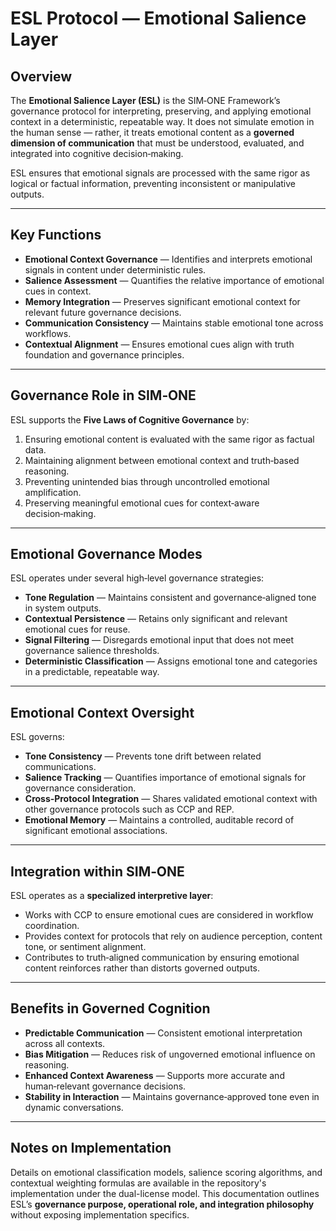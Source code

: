 # ESL Protocol — Emotional Salience Layer

## Overview

The **Emotional Salience Layer (ESL)** is the SIM‑ONE Framework’s governance protocol for interpreting, preserving, and applying emotional context in a deterministic, repeatable way.
It does not simulate emotion in the human sense — rather, it treats emotional content as a **governed dimension of communication** that must be understood, evaluated, and integrated into cognitive decision‑making.

ESL ensures that emotional signals are processed with the same rigor as logical or factual information, preventing inconsistent or manipulative outputs.

---

## Key Functions

* **Emotional Context Governance** — Identifies and interprets emotional signals in content under deterministic rules.
* **Salience Assessment** — Quantifies the relative importance of emotional cues in context.
* **Memory Integration** — Preserves significant emotional context for relevant future governance decisions.
* **Communication Consistency** — Maintains stable emotional tone across workflows.
* **Contextual Alignment** — Ensures emotional cues align with truth foundation and governance principles.

---

## Governance Role in SIM‑ONE

ESL supports the **Five Laws of Cognitive Governance** by:

1. Ensuring emotional content is evaluated with the same rigor as factual data.
2. Maintaining alignment between emotional context and truth‑based reasoning.
3. Preventing unintended bias through uncontrolled emotional amplification.
4. Preserving meaningful emotional cues for context‑aware decision‑making.

---

## Emotional Governance Modes

ESL operates under several high‑level governance strategies:

* **Tone Regulation** — Maintains consistent and governance‑aligned tone in system outputs.
* **Contextual Persistence** — Retains only significant and relevant emotional cues for reuse.
* **Signal Filtering** — Disregards emotional input that does not meet governance salience thresholds.
* **Deterministic Classification** — Assigns emotional tone and categories in a predictable, repeatable way.

---

## Emotional Context Oversight

ESL governs:

* **Tone Consistency** — Prevents tone drift between related communications.
* **Salience Tracking** — Quantifies importance of emotional signals for governance consideration.
* **Cross‑Protocol Integration** — Shares validated emotional context with other governance protocols such as CCP and REP.
* **Emotional Memory** — Maintains a controlled, auditable record of significant emotional associations.

---

## Integration within SIM‑ONE

ESL operates as a **specialized interpretive layer**:

* Works with CCP to ensure emotional cues are considered in workflow coordination.
* Provides context for protocols that rely on audience perception, content tone, or sentiment alignment.
* Contributes to truth‑aligned communication by ensuring emotional content reinforces rather than distorts governed outputs.

---

## Benefits in Governed Cognition

* **Predictable Communication** — Consistent emotional interpretation across all contexts.
* **Bias Mitigation** — Reduces risk of ungoverned emotional influence on reasoning.
* **Enhanced Context Awareness** — Supports more accurate and human‑relevant governance decisions.
* **Stability in Interaction** — Maintains governance‑approved tone even in dynamic conversations.

---

## Notes on Implementation

Details on emotional classification models, salience scoring algorithms, and contextual weighting formulas are available in the repository's implementation under the dual-license model.
This documentation outlines ESL’s **governance purpose, operational role, and integration philosophy** without exposing implementation specifics.
